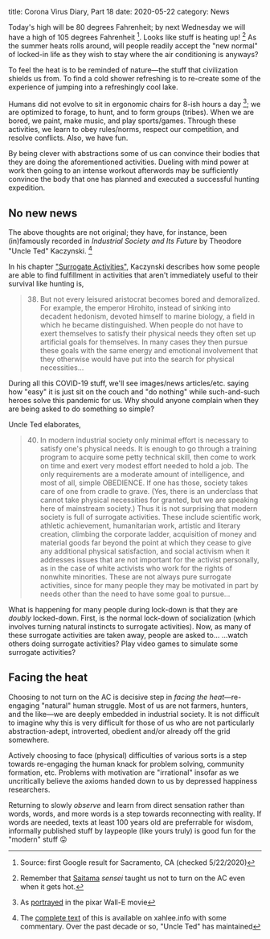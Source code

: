 title: Corona Virus Diary, Part 18
date: 2020-05-22
category: News

Today's high will be 80 degrees Fahrenheit; by next Wednesday we will
have a high of 105 degrees Fahrenheit [^1]. Looks like stuff is
heating up! [^2] As the summer heats rolls around, will people readily
accept the "new normal" of locked-in life as they wish to stay where
the air conditioning is anyways?

To feel the heat is to be reminded of nature&mdash;the stuff that
civilization shields us from. To find a cold shower refreshing is to
re-create some of the experience of jumping into a refreshingly cool
lake.

Humans did not evolve to sit in ergonomic chairs for 8-ish hours a
day [^3]; we are optimized to forage, to hunt, and to form groups (tribes).
When we are bored, we paint, make music, and play
sports/games. Through these activities, we learn to obey rules/norms,
respect our competition, and resolve conflicts. Also, we have fun.

By being clever with abstractions some of us can convince their bodies
that they are doing the aforementioned activities. Dueling with mind
power at work then going to an intense workout afterwords may be
sufficiently convince the body that one has planned and executed a
successful hunting expedition.

No new news
-----------

The above thoughts are not original; they have, for instance, been
(in)famously recorded in *Industrial Society and Its Future* by
Theodore "Uncle Ted" Kaczynski. [^4]

In his chapter
["Surrogate Activities"](http://xahlee.org/p/um/um-s06.html),
Kaczynski describes how some people are able to find fulfillment in
activities that aren't immediately useful to their survival like
hunting is,

> 38. But not every leisured aristocrat becomes bored and
>     demoralized. For example, the emperor Hirohito, instead of
>     sinking into decadent hedonism, devoted himself to marine
>     biology, a field in which he became distinguished. When people
>     do not have to exert themselves to satisfy their physical needs
>     they often set up artificial goals for themselves. In many cases
>     they then pursue these goals with the same energy and emotional
>     involvement that they otherwise would have put into the search
>     for physical necessities...

During all this COVID-19 stuff, we'll see images/news
articles/etc. saying how "easy" it is just sit on the couch and "do
nothing" while such-and-such heroes solve this pandemic for us. Why
should anyone complain when they are being asked to do something so
simple?

Uncle Ted elaborates,

> 40. In modern industrial society only minimal effort is necessary to
>     satisfy one's physical needs. It is enough to go through a
>     training program to acquire some petty technical skill, then
>     come to work on time and exert very modest effort needed to hold
>     a job. The only requirements are a moderate amount of
>     intelligence, and most of all, simple OBEDIENCE. If one has
>     those, society takes care of one from cradle to grave. (Yes,
>     there is an underclass that cannot take physical necessities for
>     granted, but we are speaking here of mainstream society.) Thus
>     it is not surprising that modern society is full of surrogate
>     activities. These include scientific work, athletic achievement,
>     humanitarian work, artistic and literary creation, climbing the
>     corporate ladder, acquisition of money and material goods far
>     beyond the point at which they cease to give any additional
>     physical satisfaction, and social activism when it addresses
>     issues that are not important for the activist personally, as in
>     the case of white activists who work for the rights of nonwhite
>     minorities. These are not always pure surrogate activities,
>     since for many people they may be motivated in part by needs
>     other than the need to have some goal to pursue...

What is happening for many people during lock-down is that they are
*doubly* locked-down. First, is the normal lock-down of socialization
(which involves turning natural instincts to surrogate
activities). Now, as many of these surrogate activities are taken
away, people are asked to... ...watch others doing surrogate
activities? Play video games to simulate some surrogate activities?

## Facing the heat

Choosing to not turn on the AC is decisive step in *facing the
heat*&mdash;re-engaging "natural" human struggle. Most of us are not
farmers, hunters, and the like&mdash;we are deeply embedded in
industrial society. It is not difficult to imagine why this is very
difficult for those of us who are not particularly abstraction-adept,
introverted, obedient and/or already off the grid somewhere.

Actively choosing to face (physical) difficulties of various sorts is
a step towards re-engaging the human knack for problem solving,
community formation, etc. Problems with motivation are "irrational"
insofar as we uncritically believe the axioms handed down to us by
depressed happiness researchers.

Returning to slowly *observe* and learn from direct sensation rather
than words, words, and more words is a step towards reconnecting with
reality. If words are needed, texts at least 100 years old are
preferrable for wisdom, informally published stuff by laypeople (like
yours truly) is good fun for the "modern" stuff 😛



[^1]: Source: first Google result for Sacramento, CA (checked
    5/22/2020)
[^2]: Remember that
    [Saitama](https://onepunchman.fandom.com/wiki/Saitama) *sensei*
    taught us not to turn on the AC even when it gets hot.
[^3]: As [portrayed](https://www.overpass.co.uk/wall-e-chairs/) in the
    pixar Wall-E movie
[^4]: The [complete text](http://xahlee.org/p/um/um.html) of this is
    available on xahlee.info with some commentary. Over the past decade or so, "Uncle Ted" has maintained
